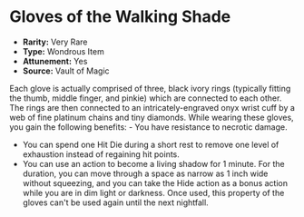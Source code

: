 # Gloves of the Walking Shade

- **Rarity:** Very Rare
- **Type:** Wondrous Item
- **Attunement:** Yes
- **Source:** Vault of Magic

Each glove is actually comprised of three, black ivory rings (typically fitting the thumb, middle finger, and pinkie) which are connected to each other. The rings are then connected to an intricately-engraved onyx wrist cuff by a web of fine platinum chains and tiny diamonds. While wearing these gloves, you gain the following benefits: - You have resistance to necrotic damage.
- You can spend one Hit Die during a short rest to remove one level of exhaustion instead of regaining hit points.
- You can use an action to become a living shadow for 1 minute. For the duration, you can move through a space as narrow as 1 inch wide without squeezing, and you can take the Hide action as a bonus action while you are in dim light or darkness. Once used, this property of the gloves can't be used again until the next nightfall.
